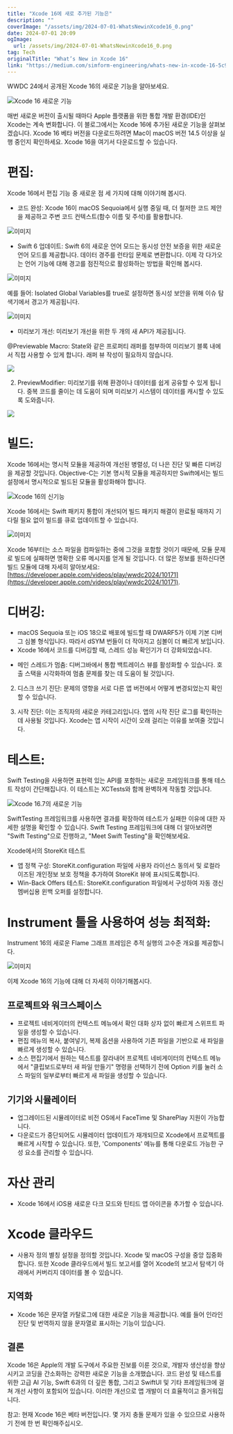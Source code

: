 ```yaml
---
title: "Xcode 16에 새로 추가된 기능은"
description: ""
coverImage: "/assets/img/2024-07-01-WhatsNewinXcode16_0.png"
date: 2024-07-01 20:09
ogImage: 
  url: /assets/img/2024-07-01-WhatsNewinXcode16_0.png
tag: Tech
originalTitle: "What’s New in Xcode 16"
link: "https://medium.com/simform-engineering/whats-new-in-xcode-16-5c981927d68e"
---
```



WWDC 24에서 공개된 Xcode 16의 새로운 기능을 알아보세요.

![Xcode 16 새로운 기능](/assets/img/2024-07-01-WhatsNewinXcode16_0.png)

매번 새로운 버전이 출시될 때마다 Apple 플랫폼을 위한 통합 개발 환경(IDE)인 Xcode는 계속 변화합니다. 이 블로그에서는 Xcode 16에 추가된 새로운 기능을 살펴보겠습니다. Xcode 16 베타 버전을 다운로드하려면 Mac이 macOS 버전 14.5 이상을 실행 중인지 확인하세요. Xcode 16을 여기서 다운로드할 수 있습니다.

# 편집:

<div class="content-ad"></div>

Xcode 16에서 편집 기능 중 새로운 점 세 가지에 대해 이야기해 봅시다.

- 코드 완성: Xcode 16이 macOS Sequoia에서 실행 중일 때, 더 철저한 코드 제안을 제공하고 주변 코드 컨텍스트(함수 이름 및 주석)를 활용합니다.

![이미지](https://miro.medium.com/v2/resize:fit:1400/1*kBBk_DqXZa-mbx22vp7yig.gif)

- Swift 6 업데이트: Swift 6의 새로운 언어 모드는 동시성 안전 보증을 위한 새로운 언어 모드를 제공합니다. 데이터 경주를 런타임 문제로 변환합니다. 이제 각 다가오는 언어 기능에 대해 경고를 점진적으로 활성화하는 방법을 확인해 봅시다.

<div class="content-ad"></div>


![이미지](/assets/img/2024-07-01-WhatsNewinXcode16_1.png)

예를 들어: Isolated Global Variables를 true로 설정하면 동시성 보안을 위해 이슈 탐색기에서 경고가 제공됩니다.

![이미지](/assets/img/2024-07-01-WhatsNewinXcode16_2.png)

- 미리보기 개선: 미리보기 개선을 위한 두 개의 새 API가 제공됩니다.


<div class="content-ad"></div>

@Previewable Macro: State와 같은 프로퍼티 래퍼를 첨부하여 미리보기 블록 내에서 직접 사용할 수 있게 합니다. 래퍼 뷰 작성이 필요하지 않습니다.

<img src="/assets/img/2024-07-01-WhatsNewinXcode16_3.png" />

2. PreviewModifier: 미리보기를 위해 환경이나 데이터를 쉽게 공유할 수 있게 됩니다. 중복 코드를 줄이는 데 도움이 되며 미리보기 시스템이 데이터를 캐시할 수 있도록 도와줍니다.

<img src="/assets/img/2024-07-01-WhatsNewinXcode16_4.png" />

<div class="content-ad"></div>

# 빌드:

Xcode 16에서는 명시적 모듈을 제공하여 개선된 병렬성, 더 나은 진단 및 빠른 디버깅을 제공할 것입니다. Objective-C는 기본 명시적 모듈을 제공하지만 Swift에서는 빌드 설정에서 명시적으로 빌드된 모듈을 활성화해야 합니다.

![Xcode 16의 신기능](/assets/img/2024-07-01-WhatsNewinXcode16_5.png)

Xcode 16에서는 Swift 패키지 통합이 개선되어 빌드 패키지 해결이 완료될 때까지 기다릴 필요 없이 빌드를 큐로 업데이트할 수 있습니다.

<div class="content-ad"></div>


![이미지](/assets/img/2024-07-01-WhatsNewinXcode16_6.png)

Xcode 16부터는 소스 파일을 컴파일하는 중에 그것을 포함할 것이기 때문에, 모듈 문제로 빌드에 실패하면 명확한 오류 메시지를 얻게 될 것입니다. 더 많은 정보를 원하신다면 빌드 모듈에 대해 자세히 알아보세요: [https://developer.apple.com/videos/play/wwdc2024/10171](https://developer.apple.com/videos/play/wwdc2024/10171).

# 디버깅:

- macOS Sequoia 또는 iOS 18으로 배포에 빌드할 때 DWARF5가 이제 기본 디버그 심볼 형식입니다. 따라서 dSYM 번들이 더 작아지고 심볼이 더 빠르게 보입니다.
- Xcode 16에서 코드를 디버깅할 때, 스레드 성능 확인기가 더 강화되었습니다.


<div class="content-ad"></div>

- 메인 스레드가 멈춤: 디버그바에서 통합 백트레이스 뷰를 활성화할 수 있습니다. 호출 스택을 시각화하여 멈춤 문제를 찾는 데 도움이 될 것입니다.

2. 디스크 쓰기 진단: 문제의 영향을 서로 다른 앱 버전에서 어떻게 변경되었는지 확인할 수 있습니다.

3. 시작 진단: 이는 조직자의 새로운 카테고리입니다. 앱의 시작 진단 로그를 확인하는 데 사용될 것입니다. Xcode는 앱 시작이 시간이 오래 걸리는 이유를 보여줄 것입니다.

# 테스트:

<div class="content-ad"></div>

Swift Testing을 사용하면 표현력 있는 API를 포함하는 새로운 프레임워크를 통해 테스트 작성이 간단해집니다. 이 테스트는 XCTests와 함께 완벽하게 작동할 것입니다.

![Xcode 16.7의 새로운 기능](/assets/img/2024-07-01-WhatsNewinXcode16_7.png)

SwiftTesting 프레임워크를 사용하면 결과를 확장하여 테스트가 실패한 이유에 대한 자세한 설명을 확인할 수 있습니다. Swift Testing 프레임워크에 대해 더 알아보려면 "Swift Testing"으로 진행하고, "Meet Swift Testing"을 확인해보세요.

Xcode에서의 StoreKit 테스트

<div class="content-ad"></div>

- 앱 정책 구성: StoreKit.configuration 파일에 사용자 라이선스 동의서 및 로컬라이즈된 개인정보 보호 정책을 추가하여 StoreKit 뷰에 표시되도록합니다.
- Win-Back Offers 테스트: StoreKit.configuration 파일에서 구성하여 자동 갱신 멤버십용 윈백 오퍼를 설정합니다.

# Instrument 툴을 사용하여 성능 최적화:

Instrument 16의 새로운 Flame 그래프 프레임은 추적 실행의 고수준 개요를 제공합니다.

![이미지](/assets/img/2024-07-01-WhatsNewinXcode16_8.png)

<div class="content-ad"></div>

이제 Xcode 16의 기능에 대해 더 자세히 이야기해봅시다.

## 프로젝트와 워크스페이스

- 프로젝트 네비게이터의 컨텍스트 메뉴에서 확인 대화 상자 없이 빠르게 스위프트 파일을 생성할 수 있습니다.
- 편집 메뉴의 복사, 붙여넣기, 복제 옵션을 사용하여 기존 파일을 기반으로 새 파일을 빠르게 생성할 수 있습니다.
- 소스 편집기에서 원하는 텍스트를 잘라내어 프로젝트 네비게이터의 컨텍스트 메뉴에서 "클립보드로부터 새 파일 만들기" 명령을 선택하기 전에 Option 키를 눌러 소스 파일의 일부로부터 빠르게 새 파일을 생성할 수 있습니다.

## 기기와 시뮬레이터

<div class="content-ad"></div>

- 업그레이드된 시뮬레이터로 비전 OS에서 FaceTime 및 SharePlay 지원이 가능합니다.
- 다운로드가 중단되어도 시뮬레이터 업데이트가 재개되므로 Xcode에서 프로젝트를 빠르게 시작할 수 있습니다. 또한, 'Components' 메뉴를 통해 다운로드 가능한 구성 요소를 관리할 수 있습니다.

# 자산 관리

- Xcode 16에서 iOS용 새로운 다크 모드와 틴티드 앱 아이콘을 추가할 수 있습니다.

# Xcode 클라우드

<div class="content-ad"></div>

- 사용자 정의 별칭 설정을 정의할 것입니다. Xcode 및 macOS 구성을 중앙 집중화합니다. 또한 Xcode 클라우드에서 빌드 보고서를 열어 Xcode의 보고서 탐색기 아래에서 커버리지 데이터를 볼 수 있습니다.

## 지역화

- Xcode 16은 문자열 카탈로그에 대한 새로운 기능을 제공합니다. 예를 들어 인라인 진단 및 번역하지 않을 문자열로 표시하는 기능이 있습니다.

## 결론

<div class="content-ad"></div>

Xcode 16은 Apple의 개발 도구에서 주요한 진보를 이룬 것으로, 개발자 생산성을 향상시키고 코딩을 간소화하는 강력한 새로운 기능을 소개했습니다. 코드 완성 및 테스트를 위한 고급 AI 기능, Swift 6과의 더 깊은 통합, 그리고 SwiftUI 및 기타 프레임워크에 걸쳐 개선 사항이 포함되어 있습니다. 이러한 개선으로 앱 개발이 더 효율적이고 즐거워집니다.

참고: 현재 Xcode 16은 베타 버전입니다. 몇 가지 충돌 문제가 있을 수 있으므로 사용하기 전에 한 번 확인해주십시오.